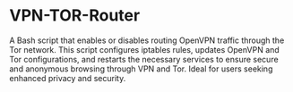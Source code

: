 # VPN-TOR-Router
A Bash script that enables or disables routing OpenVPN traffic through the Tor network. This script configures iptables rules, updates OpenVPN and Tor configurations, and restarts the necessary services to ensure secure and anonymous browsing through VPN and Tor. Ideal for users seeking enhanced privacy and security.
